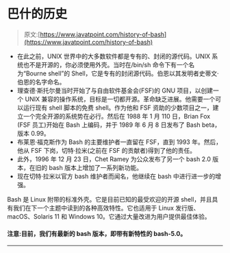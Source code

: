 # 巴什的历史

> 原文:[https://www.javatpoint.com/history-of-bash](https://www.javatpoint.com/history-of-bash)

*   在此之前，UNIX 世界中的大多数软件都是专有的、封闭的源代码。UNIX 系统也不是开源的，你必须使用外壳。当时在/bin/sh 命令下有一个名为“Bourne shell”的 Shell，它是专有的封闭源代码。伯恩以其发明者史蒂文·伯恩的名字命名。
*   理查德·斯托尔曼当时开始了与自由软件基金会(FSF)的 GNU 项目，以创建一个 UNIX 兼容的操作系统，目标是一切都开源。革命缺乏进展。他需要一个可以运行现有 shell 脚本的免费 shell。作为他和 FSF 资助的少数项目之一，建立一个完全开源的系统势在必行。然后在 1988 年 1 月 110 日，Brian Fox (FSF 员工)开始在 Bash 上编码，并于 1989 年 6 月 8 日发布了 Bash beta，版本 0.99。
*   布莱恩·福克斯作为 Bash 的主要维护者一直留在 FSF，直到 1993 年。然后，他从 FSF 下岗，切特·拉米(之前在 FSF 的贡献者)得到了他的责任。
*   此外，1996 年 12 月 23 日，Chet Ramey 为公众发布了另一个 bash 2.0 版本，在旧的 bash 版本上增加了一系列新功能。
*   现在切特·拉米以官方 bash 维护者而闻名，他继续在 bash 中进行进一步的增强。

Bash 是 Linux 附带的标准外壳。它是目前已知的最受欢迎的开源 shell，并且具有我们在下一个主题中读到的各种高效特性。它也适用于 Linux 发行版、macOS、Solaris 11 和 Windows 10。它通过大量改进为用户提供最佳体验。

#### 注意:目前，我们有最新的 bash 版本，即带有新特性的 bash-5.0。

* * *